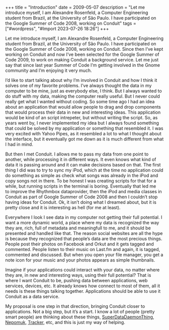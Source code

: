+++
title = "Introduction"
date = 2009-05-07
description = "Let me introduce myself, I am Alexandre Rosenfeld, a Computer Engineering student from Brazil, at the University of São Paulo. I have participated on the Google Summer of Code 2008, working on Conduit"
tags = ["#wordpress", "#Import 2023-07-26 18:26"]
+++

<p>Let me introduce myself, I am Alexandre Rosenfeld, a Computer Engineering student from Brazil, at the University of São Paulo. I have participated on the Google Summer of Code 2008, working on Conduit. Since then I&#8217;ve kept working on Conduit and now I&#8217;ve been selected for the Google Summer of Code 2009, to work on making Conduit a background service. Let me just say that since last year Summer of Code I&#8217;m getting involved in the Gnome community and I&#8217;m enjoying it very much.</p>
<p>I&#8217;d like to start talking about why I&#8217;m involved in Conduit and how I think it solves one of my favorite problems. I&#8217;ve always thought the data in my computer to be mine, just as everybody else, I think. But I always wanted to do stuff with my data, making the computer really useful. But I never could really get what I wanted without coding. So some time ago I had an idea about an application that would allow people to drag and drop components that would process their data in new and interesting ideas. This application would be kind of an script intrepeter, but without writing the script. So, as years went by, I never implemented my idea but I always found something that could be solved by my application or something that resembled it. I was very excited with Yahoo Pipes, as it resembled a lot to what I thought about the interface, but it eventually got me down as it is much different from what I had in mind.</p>
<p>But then I met Conduit. I allows me to pass my data from one point to another, while processing it in different ways. It even knows what kind of data it is passing around and it can make decisions based on that. The first thing I did was to try to sync my iPod, which at the time no application could do something as simple as check what songs was already in the iPod and copy songs not in there. To be honest I was creating scripts for that for a while, but running scripts in the terminal is boring. Eventually that led me to improve the Rhythmbox dataprovider, then the iPod and media classes in Conduit as part of Google Summer of Code 2008 and then I couldn&#8217;t stop having ideas for Conduit. Ok, it isn&#8217;t doing what I dreamed about, but it is pretty close and it is interesting as hell (for me at least).</p>
<p>Everywhere I look I see data in my computer not getting their full potential. I want a more dynamic world, a place where my data is recognized the way they are, rich, full of metadata and meaningfull to me, and it should be presented and handled like that. The reason social websites are all the hype is because they recognized that people&#8217;s data are the most precious things. People post their photos on Facebook and Orkut and it gets tagged and commented. People listen to their music on Last.fm and again, it is tagged, commented and discussed. But when you open your file manager, you get a note icon for your music and your photos appears as simple thumbnails.</p>
<p>Imagine if your applications could interact with your data, no matter where they are, in new and interesting ways, using their full potential? That is where I want Conduit to be, pushing data between applications, web services, devices, etc. It already knows how connect to most of them, all it needs is these things talking together. Applications should be able to use it Conduit as a data service.</p>
<p>My proposal is one step in that direction, bringing Conduit closer to applications. Not a big step, but it&#8217;s a start. I know a lot of people (pretty smart people) are thinking about these things, <a title="SuperDataDaemonThing" href="http://live.gnome.org/SuperDataDaemonThing" target="_blank" rel="noopener">SuperDataDaemonThing</a>, <a title="Nepomuk" href="http://nepomuk.semanticdesktop.org/xwiki/bin/view/Main1/">Nepomuk</a>, <a title="Tracker" href="http://projects.gnome.org/tracker/">Tracker</a>, etc, and this is just my way of helping.</p>